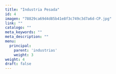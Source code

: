 ```yaml
---
title: "Industria Pesada"
id: 4
imagen: "78829ca69d4d85b41e8f3c749c3d7a6d-CP.jpg"
link: ""
catalogo: ""
meta_keywords: ""
meta_description: ""
menu:
  principal:
    parent: 'industrias'
    weight: 3
weight: 4
draft: false
---
```

